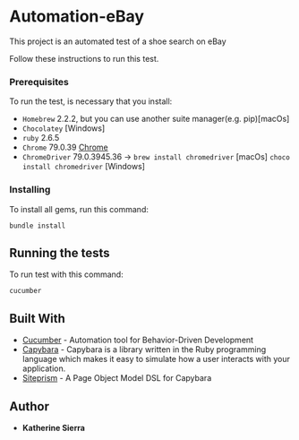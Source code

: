 # Automation-eBay
This project is an automated test of a shoe search on eBay

Follow these instructions to run this test.

### Prerequisites
To run the test, is necessary that you install:
 - `Homebrew` 2.2.2, but you can use another suite manager(e.g. pip)[macOs]
 - `Chocolatey` [Windows]
 - `ruby` 2.6.5
 - `Chrome` 79.0.39 [Chrome](https://www.google.com/intl/es/chrome/)
 - `ChromeDriver` 79.0.3945.36 ->
  ``` brew install chromedriver ``` [macOs]
  ``` choco install chromedriver ``` [Windows]
 
### Installing

To install all gems, run this command:

```
bundle install
```

## Running the tests

To run test with this command:
```
cucumber
```

## Built With
* [Cucumber](https://cucumber.io/tools/cucumber-open/) - Automation tool for Behavior-Driven Development
* [Capybara](http://teamcapybara.github.io/capybara/) - Capybara is a library written in the Ruby programming language which makes it easy to simulate how a user interacts with your application.
* [Siteprism](https://github.com/site-prism/site_prism) - A Page Object Model DSL for Capybara

## Author
* **Katherine Sierra** 